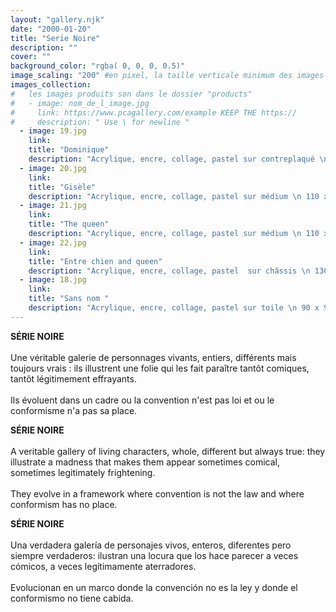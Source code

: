 ```yaml
---
layout: "gallery.njk"
date: "2000-01-20"
title: "Serie Noire"
description: ""
cover: ""
background_color: "rgba( 0, 0, 0, 0.5)"
image_scaling: "200" #en pixel, la taille verticale minimum des images presentes dans la gallery
images_collection:
#   les images produits son dans le dossier "products" 
#   - image: nom_de_l_image.jpg
#     link: https://www.pcagallery.com/example KEEP THE https://
#     description: " Use \ for newline "
  - image: 19.jpg
    link:
    title: "Dominique"
    description: "Acrylique, encre, collage, pastel sur contreplaqué \n 102 x 102 cm"
  - image: 20.jpg
    link:
    title: "Gisèle"
    description: "Acrylique, encre, collage, pastel sur médium \n 110 x 80 cm"
  - image: 21.jpg
    link:
    title: "The queen"
    description: "Acrylique, encre, collage, pastel sur médium \n 110 x 80 cm"
  - image: 22.jpg
    link:
    title: "Entre chien and queen"
    description: "Acrylique, encre, collage, pastel  sur châssis \n 130 x 80 cm"
  - image: 18.jpg
    link:
    title: "Sans nom "
    description: "Acrylique, encre, collage, pastel sur toile \n 90 x 90 cm"
---
```



**SÉRIE NOIRE**  
&nbsp;  
Une véritable galerie de personnages vivants, entiers, différents mais toujours vrais : ils illustrent une folie qui les fait paraître tantôt comiques, tantôt légitimement effrayants.  
&nbsp;  
Ils évoluent dans un cadre ou la convention n'est pas loi et ou le conformisme n'a pas sa place.
&nbsp;  



**SÉRIE NOIRE**  
&nbsp;  
A veritable gallery of living characters, whole, different but always true: they illustrate a madness that makes them appear sometimes comical, sometimes legitimately frightening.  
&nbsp;  
They evolve in a framework where convention is not the law and where conformism has no place.
&nbsp;  



**SÉRIE NOIRE**  
&nbsp;  
Una verdadera galería de personajes vivos, enteros, diferentes pero siempre verdaderos: ilustran una locura que los hace parecer a veces cómicos, a veces legítimamente aterradores.  
&nbsp;  
Evolucionan en un marco donde la convención no es la ley y donde el conformismo no tiene cabida.